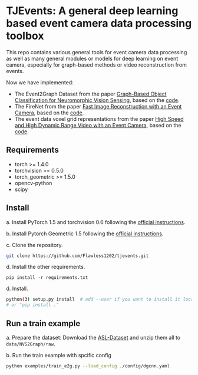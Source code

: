 # TJEvents: A general deep learning based event camera data processing toolbox

This repo contains various general tools for event camera data processing as well as many general modules or models
for deep learning on event camera, especially for graph-based methods or video reconstruction from events. 

Now we have implemented:
- The Event2Graph Dataset from the paper [Graph-Based Object Classification for Neuromorphic 
Vision Sensing](https://openaccess.thecvf.com/content_ICCV_2019/html/Bi_Graph-Based_Object_Classification_for_Neuromorphic_Vision_Sensing_ICCV_2019_paper.html),
 based on the [code](https://github.com/PIX2NVS/NVS2Graph.git).
- The FireNet from the paper [Fast Image Reconstruction with an Event Camera](https://openaccess.thecvf.com/content_WACV_2020/html/Scheerlinck_Fast_Image_Reconstruction_with_an_Event_Camera_WACV_2020_paper.html),
 based on the [code](https://github.com/cedric-scheerlinck/rpg_e2vid.git).
- The event data voxel grid representations from the paper [High Speed and High Dynamic Range Video with an Event Camera](https://arxiv.org/abs/1906.07165), 
based on the [code](https://github.com/uzh-rpg/rpg_e2vid).

## Requirements

- torch >= 1.4.0
- torchvision >= 0.5.0
- torch_geometric >= 1.5.0
- opencv-python
- scipy


## Install

a. Install PyTorch 1.5 and torchvision 0.6 following the [official instructions](https://pytorch.org/).

b. Install Pytorch Geometric 1.5 following the [official instructions](https://pytorch-geometric.readthedocs.io/en/latest/notes/installation.html).

c. Clone the repository.

```bash
git clone https://github.com/Flawless1202/tjevents.git
```

d. Install the other requirements.

```shell
pip install -r requirements.txt
```

d. Install.

```bash
python(3) setup.py install  # add --user if you want to install it locally
# or "pip install ."
```

## Run a train example

a. Prepare the dataset: Download the [ASL-Dataset](https://www.dropbox.com/sh/ibq0jsicatn7l6r/AACNrNELV56rs1YInMWUs9CAa?dl=0) 
and unzip them all to `data/NVS2Graph/raw`.

b. Run the train example with spcific config

```bash
python examples/train_e2g.py --load_config ./config/dgcnn.yaml
```

